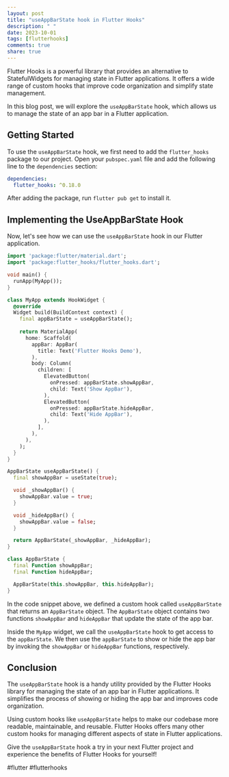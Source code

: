 ```yaml
---
layout: post
title: "useAppBarState hook in Flutter Hooks"
description: " "
date: 2023-10-01
tags: [flutterhooks]
comments: true
share: true
---
```


Flutter Hooks is a powerful library that provides an alternative to StatefulWidgets for managing state in Flutter applications. It offers a wide range of custom hooks that improve code organization and simplify state management.

In this blog post, we will explore the `useAppBarState` hook, which allows us to manage the state of an app bar in a Flutter application.

## Getting Started

To use the `useAppBarState` hook, we first need to add the `flutter_hooks` package to our project. Open your `pubspec.yaml` file and add the following line to the `dependencies` section:

```yaml
dependencies:
  flutter_hooks: ^0.18.0
```

After adding the package, run `flutter pub get` to install it.

## Implementing the UseAppBarState Hook

Now, let's see how we can use the `useAppBarState` hook in our Flutter application.

```dart
import 'package:flutter/material.dart';
import 'package:flutter_hooks/flutter_hooks.dart';

void main() {
  runApp(MyApp());
}

class MyApp extends HookWidget {
  @override
  Widget build(BuildContext context) {
    final appBarState = useAppBarState();
    
    return MaterialApp(
      home: Scaffold(
        appBar: AppBar(
          title: Text('Flutter Hooks Demo'),
        ),
        body: Column(
          children: [
            ElevatedButton(
              onPressed: appBarState.showAppBar,
              child: Text('Show AppBar'),
            ),
            ElevatedButton(
              onPressed: appBarState.hideAppBar,
              child: Text('Hide AppBar'),
            ),
          ],
        ),
      ),
    );
  }
}

AppBarState useAppBarState() {
  final showAppBar = useState(true);

  void _showAppBar() {
    showAppBar.value = true;
  }

  void _hideAppBar() {
    showAppBar.value = false;
  }

  return AppBarState(_showAppBar, _hideAppBar);
}

class AppBarState {
  final Function showAppBar;
  final Function hideAppBar;

  AppBarState(this.showAppBar, this.hideAppBar);
}
```

In the code snippet above, we defined a custom hook called `useAppBarState` that returns an `AppBarState` object. The `AppBarState` object contains two functions `showAppBar` and `hideAppBar` that update the state of the app bar.

Inside the `MyApp` widget, we call the `useAppBarState` hook to get access to the `appBarState`. We then use the `appBarState` to show or hide the app bar by invoking the `showAppBar` or `hideAppBar` functions, respectively.

## Conclusion

The `useAppBarState` hook is a handy utility provided by the Flutter Hooks library for managing the state of an app bar in Flutter applications. It simplifies the process of showing or hiding the app bar and improves code organization.

Using custom hooks like `useAppBarState` helps to make our codebase more readable, maintainable, and reusable. Flutter Hooks offers many other custom hooks for managing different aspects of state in Flutter applications.

Give the `useAppBarState` hook a try in your next Flutter project and experience the benefits of Flutter Hooks for yourself!

#flutter #flutterhooks